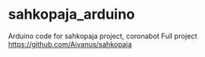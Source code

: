 # sahkopaja_arduino
Arduino code for sahkopaja project, coronabot
Full project https://github.com/Aivanus/sahkopaja
